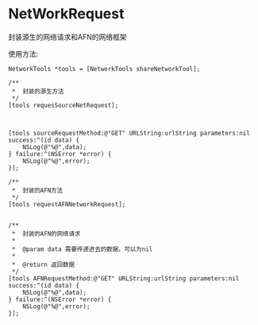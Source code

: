 # NetWorkRequest
封装源生的网络请求和AFN的网络框架

使用方法:

    NetworkTools *tools = [NetworkTools shareNetworkTool];
    
    /**
     *  封装的源生方法
     */
    [tools requesSourceNetRequest];
    
    
    
    [tools sourceRequestMethod:@"GET" URLString:urlString parameters:nil success:^(id data) {
        NSLog(@"%@",data);
    } failure:^(NSError *error) {
        NSLog(@"%@",error);
    }];
    
    /**
     *  封装的AFN方法
     */
    [tools requestAFNNetworkRequest];
    
    
    /**
     *  封装的AFN的网络请求
     *
     *  @param data 需要传递进去的数据，可以为nil
     *
     *  @return 返回数据
     */
    [tools AFNRequestMethod:@"GET" URLString:urlString parameters:nil success:^(id data) {
        NSLog(@"%@",data);
    } failure:^(NSError *error) {
        NSLog(@"%@",error);
    }];
    
